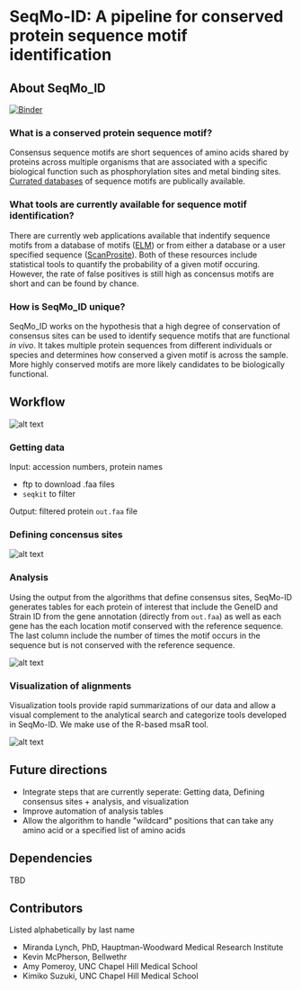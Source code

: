 # SeqMo-ID: A pipeline for conserved protein sequence motif identification

## About SeqMo_ID
[![Binder](https://mybinder.org/badge_logo.svg)](https://mybinder.org/v2/gh/NCBI-Codeathons/protein-motif-identification/master)

### What is a conserved protein sequence motif?

Consensus sequence motifs are short sequences of amino acids shared by proteins across multiple organisms that are associated with a specific biological function such as phosphorylation sites and metal binding sites. [Currated databases](http://elm.eu.org/elms) of sequence motifs are publically available. 

### What tools are currently available for sequence motif identification? 

There are currently web applications available that indentify sequence motifs from a database of motifs ([ELM](http://elm.eu.org/index.html)) or from either a database or a user specified sequence ([ScanProsite](https://prosite.expasy.org/scanprosite/)). Both of these resources include statistical tools to quantify the probability of a given motif occuring. However, the rate of false positives is still high as concensus motifs are short and can be found by chance.  

### How is SeqMo_ID unique?

SeqMo_ID works on the hypothesis that a high degree of conservation of consensus sites can be used to identify sequence motifs that are functional *in vivo*. It takes multiple protein sequences from different individuals or species and determines how conserved a given motif is across the sample. More highly conserved motifs are more likely candidates to be biologically functional. 

## Workflow

![alt text](https://github.com/NCBI-Codeathons/protein-motif-identification/blob/master/workflow.jpg "Workflow Schematic")

### Getting data
Input: accession numbers, protein names
- ftp to download .faa files
- `seqkit` to filter

Output: filtered protein `out.faa` file

### Defining concensus sites

![alt text](https://github.com/NCBI-Codeathons/protein-motif-identification/blob/master/Protein_Motif_Conservation_Algorithm.png "Protein Motif Conservation Algorithm")

### Analysis

Using the output from the algorithms that define consensus sites, SeqMo-ID generates tables for each protein of interest that include the GeneID and Strain ID from the gene annotation (directly from `out.faa`) as well as each gene has the each location motif conserved with the reference sequence. The last column include the number of times the motif occurs in the sequence but is not conserved with the reference sequence. 

![alt text](https://github.com/NCBI-Codeathons/protein-motif-identification/blob/master/sample_table.png "Sample Table")

### Visualization of alignments

Visualization tools provide rapid summarizations of our data and allow a visual complement to the analytical search and categorize tools developed in SeqMo-ID.  We make use of the R-based msaR tool.

![alt text](https://github.com/NCBI-Codeathons/protein-motif-identification/blob/master/Sample_Visualization.png "Sample_Visualization")

## Future directions

* Integrate steps that are currently seperate: Getting data, Defining consensus sites + analysis, and visualization 
* Improve automation of analysis tables
* Allow the algorithm to handle "wildcard" positions that can take any amino acid or a specified list of amino acids 

## Dependencies

TBD

## Contributors

Listed alphabetically by last name

* Miranda Lynch, PhD, Hauptman-Woodward Medical Research Institute 
* Kevin McPherson, Bellwethr 
* Amy Pomeroy, UNC Chapel Hill Medical School
* Kimiko Suzuki, UNC Chapel Hill Medical School 
